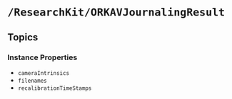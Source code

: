 # ``/ResearchKit/ORKAVJournalingResult``

<!-- The content below this line is auto-generated and is redundant. You should either incorporate it into your content above this line or delete it. -->

## Topics

### Instance Properties

- ``cameraIntrinsics``
- ``filenames``
- ``recalibrationTimeStamps``